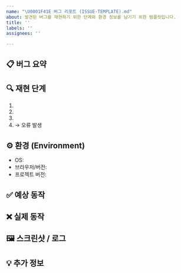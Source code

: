 ```yaml
---
name: "\U0001F41E 버그 리포트 (ISSUE-TEMPLATE).md"
about: 발견된 버그를 재현하기 위한 단계와 환경 정보를 남기기 위한 템플릿입니다.
title: ''
labels: ''
assignees: ''

---
```


## 📋 버그 요약
<!-- 어떤 버그가 발생했는지 한두 문장으로 간략히 작성해주세요 -->

## 🔍 재현 단계
1.  
2.  
3.  
4. → 오류 발생

## ⚙️ 환경 (Environment)
- OS:  
- 브라우저/버전:  
- 프로젝트 버전:

## ✅ 예상 동작
<!-- 정상 동작 시 어떻게 보여야 하는지 작성 -->

## ❌ 실제 동작
<!-- 실제로 어떤 오류 메시지나 현상이 발생했는지 작성 -->

## 🖼 스크린샷 / 로그
<!-- 오류 화면 캡처, 콘솔 로그 등 첨부 -->

## 💡 추가 정보
<!-- 관련 이슈/PR 번호, 참고할 URL, 기타 힌트 등 -->
